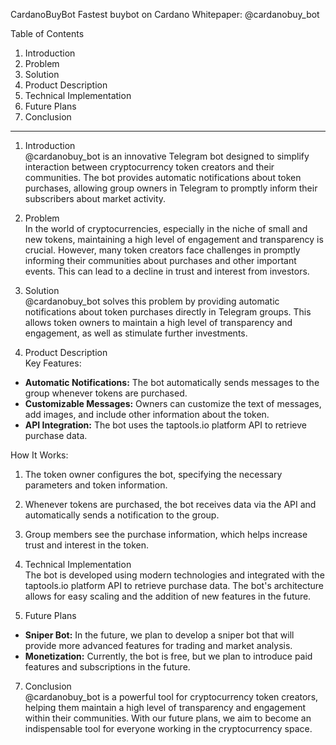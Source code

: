 CardanoBuyBot
Fastest buybot on Cardano
Whitepaper: @cardanobuy_bot

 Table of Contents
1. Introduction  
2. Problem  
3. Solution  
4. Product Description  
5. Technical Implementation  
6. Future Plans  
7. Conclusion  

---

 1. Introduction  
@cardanobuy_bot is an innovative Telegram bot designed to simplify interaction between cryptocurrency token creators and their communities. The bot provides automatic notifications about token purchases, allowing group owners in Telegram to promptly inform their subscribers about market activity.

 2. Problem  
In the world of cryptocurrencies, especially in the niche of small and new tokens, maintaining a high level of engagement and transparency is crucial. However, many token creators face challenges in promptly informing their communities about purchases and other important events. This can lead to a decline in trust and interest from investors.

 3. Solution  
@cardanobuy_bot solves this problem by providing automatic notifications about token purchases directly in Telegram groups. This allows token owners to maintain a high level of transparency and engagement, as well as stimulate further investments.

 4. Product Description  
 Key Features:
- **Automatic Notifications:** The bot automatically sends messages to the group whenever tokens are purchased.
- **Customizable Messages:** Owners can customize the text of messages, add images, and include other information about the token.
- **API Integration:** The bot uses the taptools.io platform API to retrieve purchase data.

 How It Works:
1. The token owner configures the bot, specifying the necessary parameters and token information.
2. Whenever tokens are purchased, the bot receives data via the API and automatically sends a notification to the group.
3. Group members see the purchase information, which helps increase trust and interest in the token.

 5. Technical Implementation  
The bot is developed using modern technologies and integrated with the taptools.io platform API to retrieve purchase data. The bot's architecture allows for easy scaling and the addition of new features in the future.

 6. Future Plans  
- **Sniper Bot:** In the future, we plan to develop a sniper bot that will provide more advanced features for trading and market analysis.
- **Monetization:** Currently, the bot is free, but we plan to introduce paid features and subscriptions in the future.

 7. Conclusion  
@cardanobuy_bot is a powerful tool for cryptocurrency token creators, helping them maintain a high level of transparency and engagement within their communities. With our future plans, we aim to become an indispensable tool for everyone working in the cryptocurrency space.
